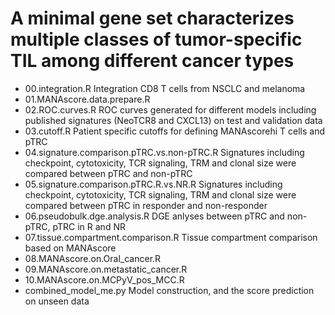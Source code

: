 # A minimal gene set characterizes multiple classes of tumor-specific TIL among different cancer types
* 00.integration.R Integration CD8 T cells from NSCLC and melanoma  
* 01.MANAscore.data.prepare.R   
* 02.ROC.curves.R ROC curves generated for different models including published signatures (NeoTCR8 and CXCL13) on test and validation data   
* 03.cutoff.R Patient specific cutoffs for defining MANAscorehi T cells and pTRC   
* 04.signature.comparison.pTRC.vs.non-pTRC.R Signatures including checkpoint, cytotoxicity, TCR signaling, TRM and clonal size were compared between pTRC and non-pTRC   
* 05.signature.comparison.pTRC.R.vs.NR.R Signatures including checkpoint, cytotoxicity, TCR signaling, TRM and clonal size were compared between pTRC in responder and non-responder   
* 06.pseudobulk.dge.analysis.R DGE anlyses between pTRC and non-pTRC, pTRC in R and NR   
* 07.tissue.compartment.comparison.R Tissue compartment comparison based on MANAscore   
* 08.MANAscore.on.Oral_cancer.R   
* 09.MANAscore.on.metastatic_cancer.R   
* 10.MANAscore.on.MCPyV_pos_MCC.R   
* combined_model_me.py Model construction, and the score prediction on unseen data
